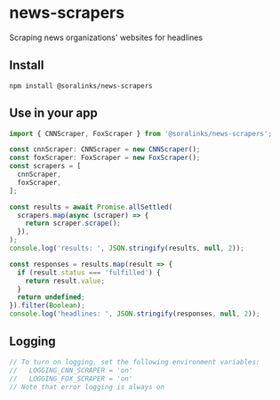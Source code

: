 # news-scrapers
Scraping news organizations' websites for headlines

## Install

`npm install @soralinks/news-scrapers`

## Use in your app

```javascript
import { CNNScraper, FoxScraper } from '@soralinks/news-scrapers';

const cnnScraper: CNNScraper = new CNNScraper();
const foxScraper: FoxScraper = new FoxScraper();
const scrapers = [
  cnnScraper,
  foxScraper,
];

const results = await Promise.allSettled(
  scrapers.map(async (scraper) => {
    return scraper.scrape();
  }),
);
console.log('results: ', JSON.stringify(results, null, 2));

const responses = results.map(result => {
  if (result.status === 'fulfilled') {
    return result.value;
  }
  return undefined;
}).filter(Boolean);
console.log('headlines: ', JSON.stringify(responses, null, 2));

```

## Logging
```javascript
// To turn on logging, set the following environment variables:
//   LOGGING_CNN_SCRAPER = 'on'
//   LOGGING_FOX_SCRAPER = 'on'
// Note that error logging is always on

```
